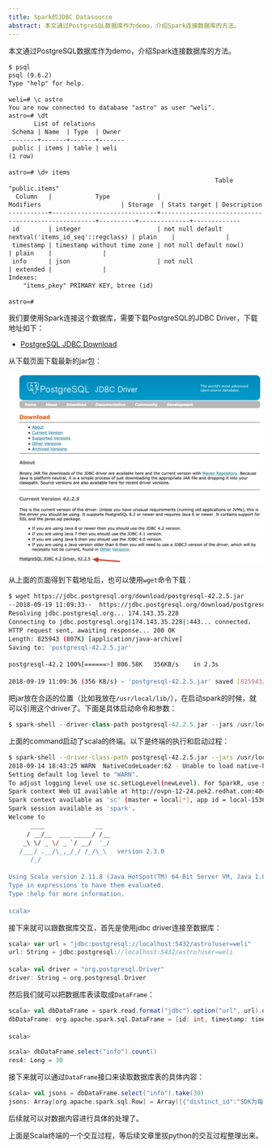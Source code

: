 ```yaml
---
title: Spark的JDBC Datasource
abstract: 本文通过PostgreSQL数据库作为demo，介绍Spark连接数据库的方法。
---
```




本文通过PostgreSQL数据库作为demo，介绍Spark连接数据库的方法。

```
$ psql
psql (9.6.2)
Type "help" for help.

weli=# \c astro
You are now connected to database "astro" as user "weli".
astro=# \dt
       List of relations
 Schema | Name  | Type  | Owner
--------+-------+-------+-------
 public | items | table | weli
(1 row)

astro=# \d+ items
                                                         Table "public.items"
  Column   |            Type             |                     Modifiers                      | Storage  | Stats target | Description
-----------+-----------------------------+----------------------------------------------------+----------+--------------+-------------
 id        | integer                     | not null default nextval('items_id_seq'::regclass) | plain    |              |
 timestamp | timestamp without time zone | not null default now()                             | plain    |              |
 info      | json                        | not null                                           | extended |              |
Indexes:
    "items_pkey" PRIMARY KEY, btree (id)

astro=#
```

我们要使用Spark连接这个数据库，需要下载PostgreSQL的JDBC Driver，下载地址如下：

- [PostgreSQL JDBC Download](https://jdbc.postgresql.org/download.html)

从下载页面下载最新的jar包：

![](https://raw.githubusercontent.com/liweinan/blogpicbackup/master/data/85C236C9-7A8F-4882-BB35-C9ECEC6AE5A0.png)

从上面的页面得到下载地址后，也可以使用`wget`命令下载：

```bash
$ wget https://jdbc.postgresql.org/download/postgresql-42.2.5.jar
--2018-09-19 11:09:33--  https://jdbc.postgresql.org/download/postgresql-42.2.5.jar
Resolving jdbc.postgresql.org... 174.143.35.228
Connecting to jdbc.postgresql.org|174.143.35.228|:443... connected.
HTTP request sent, awaiting response... 200 OK
Length: 825943 (807K) [application/java-archive]
Saving to: 'postgresql-42.2.5.jar'

postgresql-42.2 100%[======>] 806.58K   356KB/s    in 2.3s

2018-09-19 11:09:36 (356 KB/s) - 'postgresql-42.2.5.jar' saved [825943/825943]
```

把jar放在合适的位置（比如我放在`/usr/local/lib/`），在启动spark的时候，就可以引用这个driver了。下面是具体启动命令和参数：

```scala
$ spark-shell --driver-class-path postgresql-42.2.5.jar --jars /usr/local/lib/postgresql-42.2.5.jar
```

上面的command启动了scala的终端。以下是终端的执行和启动过程：

```bash
$ spark-shell --driver-class-path postgresql-42.2.5.jar --jars /usr/local/lib/postgresql-42.2.5.jar
2018-09-14 18:43:25 WARN  NativeCodeLoader:62 - Unable to load native-hadoop library for your platform... using builtin-java classes where applicable
Setting default log level to "WARN".
To adjust logging level use sc.setLogLevel(newLevel). For SparkR, use setLogLevel(newLevel).
Spark context Web UI available at http://ovpn-12-24.pek2.redhat.com:4040
Spark context available as 'sc' (master = local[*], app id = local-1536921809645).
Spark session available as 'spark'.
Welcome to
      ____              __
     / __/__  ___ _____/ /__
    _\ \/ _ \/ _ `/ __/  '_/
   /___/ .__/\_,_/_/ /_/\_\   version 2.3.0
      /_/

Using Scala version 2.11.8 (Java HotSpot(TM) 64-Bit Server VM, Java 1.8.0_151)
Type in expressions to have them evaluated.
Type :help for more information.

scala>
```

接下来就可以跟数据库交互，首先是使用jdbc driver连接至数据库：

```scala
scala> var url = "jdbc:postgresql://localhost:5432/astro?user=weli"
url: String = jdbc:postgresql://localhost:5432/astro?user=weli

scala> val driver = "org.postgresql.Driver"
driver: String = org.postgresql.Driver
```

然后我们就可以把数据库表读取成`DataFrame`：

```scala
scala> val dbDataFrame = spark.read.format("jdbc").option("url", url).option("dbname", "astro").option("dbtable", "items").option("driver",  driver).load()
dbDataFrame: org.apache.spark.sql.DataFrame = [id: int, timestamp: timestamp ... 1 more field]

scala>
```

```scala
scala> dbDataFrame.select("info").count()
res4: Long = 30
```

接下来就可以通过`DataFrame`接口来读取数据库表的具体内容：

```scala
scala> val jsons = dbDataFrame.select("info").take(30)
jsons: Array[org.apache.spark.sql.Row] = Array([{"distinct_id":"SDK为每个用户生成的唯一ID","info":{"token":"当前产品的token","timestamp":"事件发生的时间戳","type":"track","event":"PageView","fields":{"$lib":"javascript","$lib_version":"0.0.1","$screen_width":375,"$screen_height":667,"$os":"MacOSX10.1","$ip":true}}}], [{"event":"$web_event","properties":{"$os":"Mac OS X","$browser":"Safari","$current_url":"http://astro.hianalyst.com/","$browser_version":11.1,"$screen_height":1050,"$screen_width":1680,"$lib":"web","$lib_version":"0.0.1","distinct_id":"165cde64d485e-03a10a70743ec88-49183707-1aeaa0-165cde64d49b48","$initial_referrer":"$direct","$initial_referring_domain":"$direct","$title":"Astrology","$event_type":"pageview","$ce_version":1,"$host":"astro.hianalyst.com","$pathname":"/"},"distinct_id":"165cde64d4...
```

后续就可以对数据内容进行具体的处理了。

上面是Scala终端的一个交互过程，等后续文章里拔python的交互过程整理出来。

